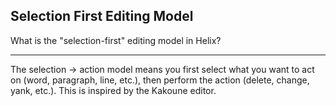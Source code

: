 ## Selection First Editing Model

What is the "selection-first" editing model in Helix?

---

The selection → action model means you first select what you want to act on (word, paragraph, line, etc.), then perform the action (delete, change, yank, etc.). This is inspired by the Kakoune editor.

